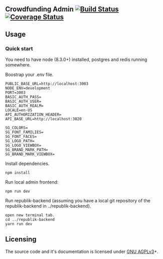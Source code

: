 Crowdfunding Admin [![Build Status](https://travis-ci.org/orbiting/crowdfunding-admin.svg?branch=master)](https://travis-ci.org/orbiting/crowdfunding-admin) [![Coverage Status](https://coveralls.io/repos/github/orbiting/crowdfunding-admin/badge.svg?branch=master)](https://coveralls.io/github/orbiting/crowdfunding-admin?branch=master)
-----------------

## Usage

### Quick start
You need to have node (8.3.0+) installed, postgres and redis running somewhere.

Boostrap your .env file.
```
PUBLIC_BASE_URL=http://localhost:3003
NODE_ENV=development
PORT=3003
BASIC_AUTH_PASS=
BASIC_AUTH_USER=
BASIC_AUTH_REALM=
LOCALE=en-US
API_AUTHORIZATION_HEADER=
API_BASE_URL=http://localhost:3020

SG_COLORS=
SG_FONT_FAMILIES=
SG_FONT_FACES=
SG_LOGO_PATH=
SG_LOGO_VIEWBOX=
SG_BRAND_MARK_PATH=
SG_BRAND_MARK_VIEWBOX=
```

Install dependencies.
```
npm install
```

Run local admin frontend:

```
npm run dev
```

Run republik-backend (assuming you have a local git repository of the republik-backend in ../republik-backend).

```
open new terminal tab.
cd ../republik-backend
yarn run dev
```

## Licensing
The source code and it's documentation is licensed under [GNU AGPLv3](LICENSE)+.
